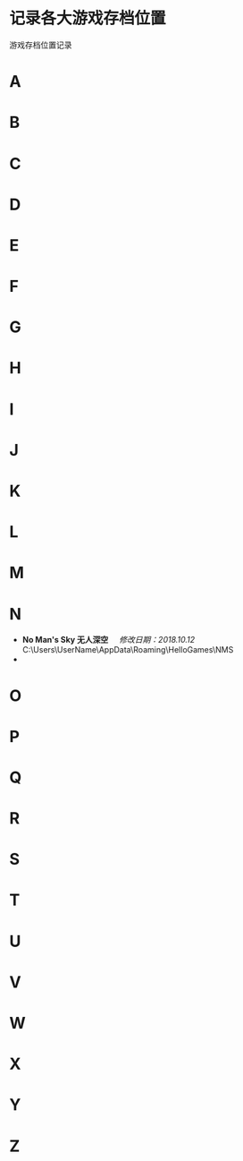 # 记录各大游戏存档位置
游戏存档位置记录

# A
# B
# C
# D
# E
# F
# G
# H
# I
# J
# K
# L
# M
# N
* **No Man's Sky  无人深空**  &nbsp;&nbsp;&nbsp;&nbsp;*修改日期：2018.10.12*  
  C:\Users\UserName\AppData\Roaming\HelloGames\NMS
*
# O
# P
# Q
# R
# S
# T
# U
# V
# W
# X
# Y
# Z
